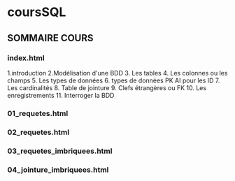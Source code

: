 # coursSQL

## SOMMAIRE COURS

### index.html
1.introduction
2.Modélisation d'une BDD
3. Les tables
4. Les colonnes ou les champs
5. Les types de données
6. types de données PK AI pour les ID
7. Les cardinalités
8. Table de jointure
9. Clefs étrangères ou FK
10. Les enregistrements
11. Interroger la BDD
### 01_requetes.html
### 02_requetes.html
### 03_requetes_imbriquees.html
### 04_jointure_imbriquees.html